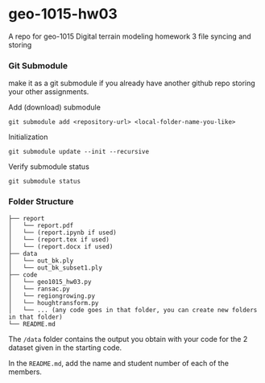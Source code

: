 # geo-1015-hw03
A repo for geo-1015 Digital terrain modeling homework 3 file syncing and storing

### Git Submodule
make it as a git submodule if you already have another github repo storing your other assignments.

Add (download) submodule
```
git submodule add <repository-url> <local-folder-name-you-like>
```
Initialization
```
git submodule update --init --recursive
```
Verify submodule status
```
git submodule status
```

### Folder Structure
```
├── report
│   └── report.pdf
│   └── (report.ipynb if used)
│   └── (report.tex if used)
│   └── (report.docx if used)
├── data
│   └── out_bk.ply 
│   └── out_bk_subset1.ply 
├── code
│   └── geo1015_hw03.py
│   └── ransac.py
│   └── regiongrowing.py
│   └── houghtransform.py
│   └── ... (any code goes in that folder, you can create new folders in that folder)
└── README.md
```
The `/data` folder contains the output you obtain with your code for the 2 dataset given in the starting code.

In the `README.md`, add the name and student number of each of the members.